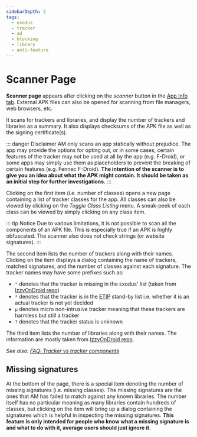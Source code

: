 ```yaml
---
sidebarDepth: 2
tags:
  - exodus
  - tracker
  - ad
  - blocking
  - library
  - anti-feature
---
```

# Scanner Page
**Scanner page** appears after clicking on the _scanner_ button in the [App Info tab][app_info]. External APK files can also be opened for scanning from file managers, web browsers, etc.

It scans for trackers and libraries, and display the number of trackers and libraries as a summary. It also displays checksums of the APK file as well as the signing certificate(s).

::: danger Disclaimer
AM only scans an app statically without prejudice. The app may provide the options for opting out, or in some cases, certain features of the tracker may not be used at all by the app (e.g. F-Droid), or some apps may simply use them as placeholders to prevent the breaking of certain features (e.g. Fennec F-Droid). **The intention of the scanner is to give you an idea about what the APK might contain. It should be taken as an initial step for further investigations.**
:::

Clicking on the first item (i.e. number of classes) opens a new page containing a list of tracker classes for the app. All classes can also be viewed by clicking on the _Toggle Class Listing_ menu. A sneak-peek of each class can be viewed by simply clicking on any class item.

::: tip Notice
Due to various limitations, it is not possible to scan all the components of an APK file. This is especially true if an APK is highly obfuscated. The scanner also does not check strings (or website signatures).
:::

The second item lists the number of trackers along with their names. Clicking on the item displays a dialog containing the name of trackers, matched signatures, and the number of classes against each signature. The tracker names may have some prefixes such as:
- `°` denotes that the tracker is missing in the εxodus' list (taken from [IzzyOnDroid repo][izzy])
- `²` denotes that the tracker is in the [ETIP][etip] stand-by list i.e. whether it is an actual tracker is not yet decided
- `µ` denotes micro non-intrusive tracker meaning that these trackers are harmless but still a tracker
- `?` denotes that the tracker status is unknown

The third item lists the number of libraries along with their names. The information are mostly taken from [IzzyOnDroid repo][izzy].

_See also: [FAQ: Tracker vs tracker components][t_vs_tc]_

## Missing signatures
At the bottom of the page, there is a special item denoting the number of missing signatures (i.e. missing classes). The missing signatures are the ones that AM has failed to match against any known libraries. The number itself has no particular meaning as many libraries contain hundreds of classes, but clicking on the item will bring up a dialog containing the signatures which is helpful in inspecting the missing signatures. **This feature is only intended for people who know what a missing signature is and what to do with it, average users should just ignore it.**

[app_info]: ./app-details-page.md#app-info-tab
[etip]: https://etip.exodus-privacy.eu.org
[t_vs_tc]: ../faq/app-components.md#tracker-classes-versus-tracker-components
[izzy]: https://gitlab.com/IzzyOnDroid/repo

